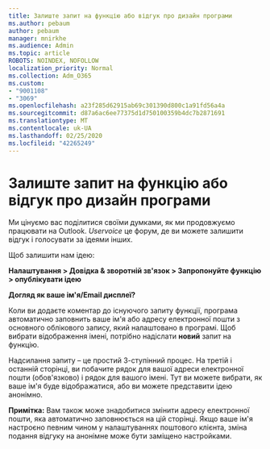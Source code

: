 ```yaml
---
title: Залиште запит на функцію або відгук про дизайн програми
ms.author: pebaum
author: pebaum
manager: mnirkhe
ms.audience: Admin
ms.topic: article
ROBOTS: NOINDEX, NOFOLLOW
localization_priority: Normal
ms.collection: Adm_O365
ms.custom:
- "9001108"
- "3069"
ms.openlocfilehash: a23f285d62915ab69c301390d800c1a91fd56a4a
ms.sourcegitcommit: d87a6ac6ee77375d1d750100359b4dc7b2871691
ms.translationtype: MT
ms.contentlocale: uk-UA
ms.lasthandoff: 02/25/2020
ms.locfileid: "42265249"
---
```

# <a name="leave-a-feature-request-or-feedback-on-app-design"></a>Залиште запит на функцію або відгук про дизайн програми

Ми цінуємо вас поділитися своїми думками, як ми продовжуємо працювати на Outlook. *Uservoice* це форум, де ви можете залишити відгук і голосувати за ідеями інших.  

Щоб залишити нам ідею: 

**Налаштування > Довідка & зворотній зв'язок > Запропонуйте функцію > опублікувати ідею** 

**Догляд як ваше ім'я/Email дисплеї?**

Коли ви додаєте коментар до існуючого запиту функції, програма автоматично заповнить ваше ім'я або адресу електронної пошти з основного облікового запису, який налаштовано в програмі. Щоб вибрати відображення імені, потрібно надіслати **новий** запит на функцію. 

Надсилання запиту – це простий 3-ступінний процес. На третій і останній сторінці, ви побачите рядок для вашої адреси електронної пошти (обов'язково) і рядок для вашого імені. Тут ви можете вибрати, як ваше ім'я буде відображатися, або ви можете представити ідею анонімно. 

**Примітка:** Вам також може знадобитися змінити адресу електронної пошти, яка автоматично заповнюється на цій сторінці. Якщо ваше ім'я настроєно певним чином у налаштуваннях поштового клієнта, зміна подання відгуку на анонімне може бути заміщено настройками. 
